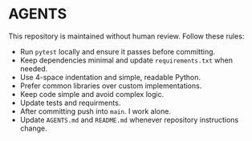 # AGENTS

This repository is maintained without human review. Follow these rules:

- Run `pytest` locally and ensure it passes before committing.
- Keep dependencies minimal and update `requirements.txt` when needed.
- Use 4-space indentation and simple, readable Python.
- Prefer common libraries over custom implementations.
- Keep code simple and avoid complex logic.
- Update tests and requirments.
- After committing push into `main`. I work alone.
- Update `AGENTS.md` and `README.md` whenever repository instructions change.
